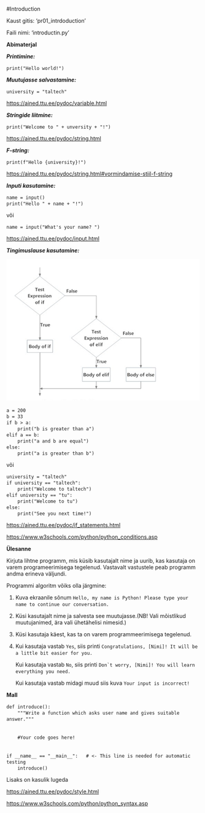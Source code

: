 #Introduction 

Kaust gitis: ‘pr01_intrdoduction’

Faili nimi: ‘introductin.py’

**Abimaterjal**

***Printimine:***

    print("Hello world!")

***Muutujasse salvastamine:***

    university = "taltech"
    
https://ained.ttu.ee/pydoc/variable.html
    
***Stringide liitmine:***

    print("Welcome to " + unversity + "!")
    
https://ained.ttu.ee/pydoc/string.html

***F-string:***
    
    print(f"Hello {university}!")
https://ained.ttu.ee/pydoc/string.html#vormindamise-stiil-f-string

***Inputi kasutamine:***
    
    name = input()
    print("Hello " + name + "!")
    
või
    
    name = input("What's your name? ")

https://ained.ttu.ee/pydoc/input.html
 
***Tingimuslause kasutamine:***

![if statement visualization](if_statement_visualization.png)

    a = 200
    b = 33
    if b > a:
        print("b is greater than a")
    elif a == b:
        print("a and b are equal")
    else:
        print("a is greater than b")
    
 või

    university = "taltech"
    if university == "taltech":
        print("Welcome to taltech")
    elif university == "tu":
        print("Welcome to tu")
    else:
        print("See you next time!")

https://ained.ttu.ee/pydoc/if_statements.html

https://www.w3schools.com/python/python_conditions.asp

**Ülesanne**

Kirjuta lihtne programm, mis küsib kasutajalt nime ja
uurib, kas kasutaja on varem programeerimisega tegelenud. Vastavalt vastustele peab programm andma erineva väljundi.

Programmi algoritm võiks olla järgmine:
1) Kuva ekraanile sõnum ``Hello, my name is Python! Please type your name to continue our conversation.``
2) Küsi kasutajalt nime ja salvesta see muutujasse.(NB! Vali mõistlikud muutujanimed, ära vali ühetähelisi nimesid.)
3) Küsi kasutaja käest, kas ta on varem programmeerimisega tegelenud.
4)
    Kui kasutaja vastab ``Yes``, siis printi ``Congratulations, [Nimi]! It will be a little bit easier for you.``
 
    Kui kasutaja vastab ``No``, siis printi ``Don`t worry, [Nimi]! You will learn everything you need.``
 
    Kui kasutaja vastab midagi muud siis kuva ``Your input is incorrect!``
    
    
**Mall**

    def introduce():
        """Write a function which asks user name and gives suitable answer."""
   
    
        #Your code goes here!
    
       
    if __name__ == "__main__":   # <- This line is needed for automatic testing
        introduce()
    
Lisaks on kasulik lugeda

https://ained.ttu.ee/pydoc/style.html

https://www.w3schools.com/python/python_syntax.asp
